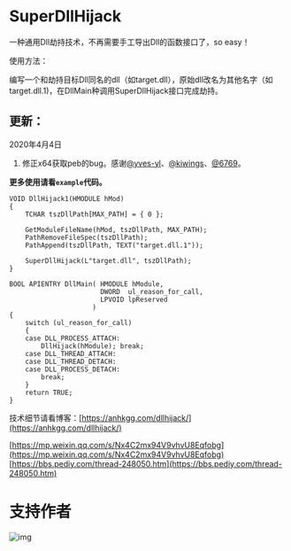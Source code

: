 # SuperDllHijack

一种通用Dll劫持技术，不再需要手工导出Dll的函数接口了，so easy！

使用方法：

编写一个和劫持目标Dll同名的dll（如target.dll），原始dll改名为其他名字（如target.dll.1)，在DllMain种调用SuperDllHijack接口完成劫持。

## 更新：

2020年4月4日
1. 修正x64获取peb的bug。感谢[@yves-yl](https://github.com/yves-yl)、[@kiwings](https://github.com/kiwings)、[@6769](https://github.com/6769)。

**更多使用请看`example`代码。**

```
VOID DllHijack1(HMODULE hMod)
{
	TCHAR tszDllPath[MAX_PATH] = { 0 };

	GetModuleFileName(hMod, tszDllPath, MAX_PATH);
	PathRemoveFileSpec(tszDllPath);
	PathAppend(tszDllPath, TEXT("target.dll.1"));

	SuperDllHijack(L"target.dll", tszDllPath);
}

BOOL APIENTRY DllMain( HMODULE hModule,
                       DWORD  ul_reason_for_call,
                       LPVOID lpReserved
                     )
{
    switch (ul_reason_for_call)
    {
    case DLL_PROCESS_ATTACH:
		DllHijack(hModule); break;
    case DLL_THREAD_ATTACH:
    case DLL_THREAD_DETACH:
    case DLL_PROCESS_DETACH:
        break;
    }
    return TRUE;
}
```

技术细节请看博客：[https://anhkgg.com/dllhijack/](https://anhkgg.com/dllhijack/)

[https://mp.weixin.qq.com/s/Nx4C2mx94V9vhvU8Eqfobg](https://mp.weixin.qq.com/s/Nx4C2mx94V9vhvU8Eqfobg)<br/>
[https://bbs.pediy.com/thread-248050.htm](https://bbs.pediy.com/thread-248050.htm)<br/>

# 支持作者

![img](pay.png)
